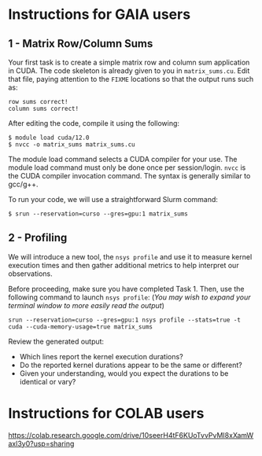 # Instructions for GAIA users

## 1 - Matrix Row/Column Sums

Your first task is to create a simple matrix row and column sum application in CUDA. The code skeleton is already given to you in `matrix_sums.cu`. Edit that file, paying attention to the `FIXME` locations so that the output runs such as:

```
row sums correct!
column sums correct!
```

After editing the code, compile it using the following:

```
$ module load cuda/12.0
$ nvcc -o matrix_sums matrix_sums.cu
```

The module load command selects a CUDA compiler for your use. The module load command must only be done once per session/login. `nvcc` is the CUDA compiler invocation command. The syntax is generally similar to gcc/g++.

To run your code, we will use a straightforward Slurm command:

```
$ srun --reservation=curso --gres=gpu:1 matrix_sums
```

## 2 - Profiling

We will introduce a new tool, the `nsys profile` and use it to measure kernel execution times and then gather additional metrics to help interpret our observations.

Before proceeding, make sure you have completed Task 1. Then, use the following command to launch `nsys profile`: (*You may wish to expand your terminal window to more easily read the output*)

```
srun --reservation=curso --gres=gpu:1 nsys profile --stats=true -t cuda --cuda-memory-usage=true matrix_sums
```

Review the generated output:

- Which lines report the kernel execution durations?
- Do the reported kernel durations appear to be the same or different?
- Given your understanding, would you expect the durations to be identical or vary?

# Instructions for COLAB users

https://colab.research.google.com/drive/10seerH4tF6KUoTvvPvMI8xXamWaxl3y0?usp=sharing
